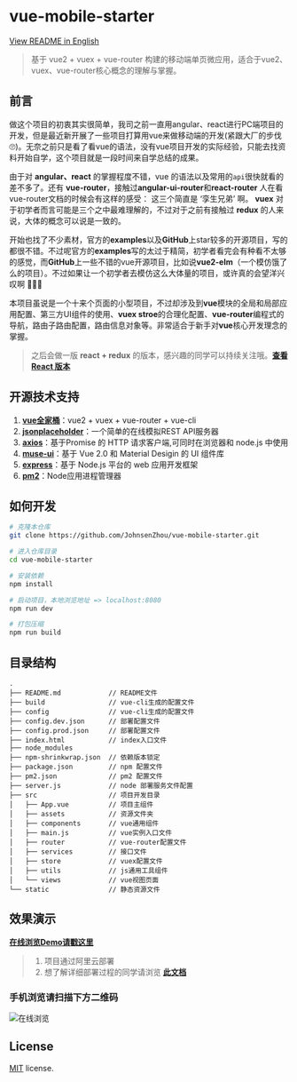 # vue-mobile-starter

[View README in English](https://github.com/JohnsenZhou/vue-mobile-starter/blob/master/README_en.md)

> 基于 vue2 + vuex + vue-router 构建的移动端单页微应用，适合于vue2、vuex、vue-router核心概念的理解与掌握。

## 前言
做这个项目的初衷其实很简单，我司之前一直用angular、react进行PC端项目的开发，但是最近新开展了一些项目打算用vue来做移动端的开发(紧跟大厂的步伐🙄)。无奈之前只是看了看vue的语法，没有vue项目开发的实际经验，只能去找资料开始自学，这个项目就是一段时间来自学总结的成果。

由于对 **angular、react** 的掌握程度不错，vue 的语法以及常用的`api`很快就看的差不多了。还有 **vue-router**，接触过**angular-ui-router**和**react-router** 人在看vue-router文档的时候会有这样的感受： 这三个简直是 ‘孪生兄弟’ 啊。 **vuex** 对于初学者而言可能是三个之中最难理解的，不过对于之前有接触过 **redux** 的人来说，大体的概念可以说是一致的。

开始也找了不少素材，官方的**examples**以及**GitHub**上star较多的开源项目，写的都很不错。不过呢官方的**examples**写的太过于精简，初学者看完会有种看不太够的感觉，而**GitHub**上一些不错的vue开源项目，比如说**vue2-elm**（一个模仿饿了么的项目）。不过如果让一个初学者去模仿这么大体量的项目，或许真的会望洋兴叹啊 🌊🌊🌊

本项目虽说是一个十来个页面的小型项目，不过却涉及到**vue**模块的全局和局部应用配置、第三方UI组件的使用、**vuex stroe**的合理化配置、**vue-router**编程式的导航，路由子路由配置，路由信息对象等。非常适合于新手对**vue**核心开发理念的掌握。
> 之后会做一版 **react + redux** 的版本，感兴趣的同学可以持续关注哦。**[查看 React 版本](https://github.com/JohnsenZhou/react-mobile-starter)**
> 


## 开源技术支持

1. **[vue全家桶](https://cn.vuejs.org/)**：vue2 + vuex + vue-router + vue-cli
2. **[jsonplaceholder](http://jsonplaceholder.typicode.com)**：一个简单的在线模拟REST API服务器
3. **[axios](https://github.com/mzabriskie/axios)**：基于Promise 的 HTTP 请求客户端,可同时在浏览器和 node.js 中使用
4. **[muse-ui](https://museui.github.io/)**：基于 Vue 2.0 和 Material Desigin 的 UI 组件库
5. **[express](http://www.expressjs.com.cn/)**：基于 Node.js 平台的 web 应用开发框架
6. **[pm2](http://pm2.keymetrics.io/)**：Node应用进程管理器

## 如何开发

``` bash
# 克隆本仓库
git clone https://github.com/JohnsenZhou/vue-mobile-starter.git

# 进入仓库目录
cd vue-mobile-starter

# 安装依赖
npm install

# 启动项目，本地浏览地址 => localhost:8080
npm run dev

# 打包压缩
npm run build

```

## 目录结构
```
.
├── README.md            // README文件
├── build                // vue-cli生成的配置文件
├── config               // vue-cli生成的配置文件
├── config.dev.json      // 部署配置文件
├── config.prod.json     // 部署配置文件
├── index.html           // index入口文件
├── node_modules         
├── npm-shrinkwrap.json  // 依赖版本锁定
├── package.json         // npm 配置文件
├── pm2.json             // pm2 配置文件
├── server.js            // node 部署服务文件配置
├── src                  // 项目开发目录
│   ├── App.vue          // 项目主组件
│   ├── assets           // 资源文件夹
│   ├── components       // vue通用组件
│   ├── main.js          // vue实例入口文件
│   ├── router           // vue-router配置文件
│   ├── services         // 接口文件
│   ├── store            // vuex配置文件
│   ├── utils            // js通用工具组件
│   └── views            // vue视图页面
└── static               // 静态资源文件

```

## 效果演示

[**在线浏览Demo请戳这里**](http://47.94.102.32:8001)

>1. 项目通过阿里云部署
>1. 想了解详细部署过程的同学请浏览 [**此文档**](https://github.com/JohnsenZhou/NodeApp-Deploy)


### 手机浏览请扫描下方二维码

![在线浏览](https://raw.githubusercontent.com/JohnsenZhou/NodeApp-Deploy/img/qrcode.png)

## License
[MIT](https://github.com/epicmaxco/vuestic-admin/blob/master/LICENSE) license.
